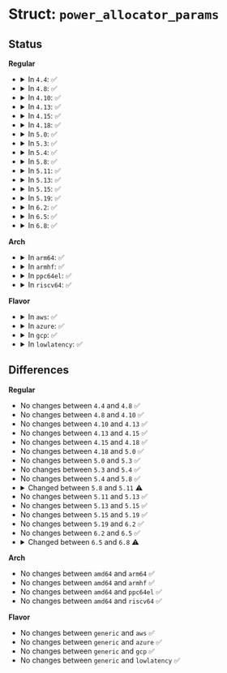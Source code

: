 # Struct: <code>power_allocator_params</code>

## Status
<b>Regular</b>
<ul>
<li>
<details>
<summary>In <code>4.4</code>: ✅</summary>

```c
struct power_allocator_params {
    bool allocated_tzp;
    s64 err_integral;
    s32 prev_err;
    int trip_switch_on;
    int trip_max_desired_temperature;
};
```
</details>
</li>
<li>
<details>
<summary>In <code>4.8</code>: ✅</summary>

```c
struct power_allocator_params {
    bool allocated_tzp;
    s64 err_integral;
    s32 prev_err;
    int trip_switch_on;
    int trip_max_desired_temperature;
};
```
</details>
</li>
<li>
<details>
<summary>In <code>4.10</code>: ✅</summary>

```c
struct power_allocator_params {
    bool allocated_tzp;
    s64 err_integral;
    s32 prev_err;
    int trip_switch_on;
    int trip_max_desired_temperature;
};
```
</details>
</li>
<li>
<details>
<summary>In <code>4.13</code>: ✅</summary>

```c
struct power_allocator_params {
    bool allocated_tzp;
    s64 err_integral;
    s32 prev_err;
    int trip_switch_on;
    int trip_max_desired_temperature;
};
```
</details>
</li>
<li>
<details>
<summary>In <code>4.15</code>: ✅</summary>

```c
struct power_allocator_params {
    bool allocated_tzp;
    s64 err_integral;
    s32 prev_err;
    int trip_switch_on;
    int trip_max_desired_temperature;
};
```
</details>
</li>
<li>
<details>
<summary>In <code>4.18</code>: ✅</summary>

```c
struct power_allocator_params {
    bool allocated_tzp;
    s64 err_integral;
    s32 prev_err;
    int trip_switch_on;
    int trip_max_desired_temperature;
};
```
</details>
</li>
<li>
<details>
<summary>In <code>5.0</code>: ✅</summary>

```c
struct power_allocator_params {
    bool allocated_tzp;
    s64 err_integral;
    s32 prev_err;
    int trip_switch_on;
    int trip_max_desired_temperature;
};
```
</details>
</li>
<li>
<details>
<summary>In <code>5.3</code>: ✅</summary>

```c
struct power_allocator_params {
    bool allocated_tzp;
    s64 err_integral;
    s32 prev_err;
    int trip_switch_on;
    int trip_max_desired_temperature;
};
```
</details>
</li>
<li>
<details>
<summary>In <code>5.4</code>: ✅</summary>

```c
struct power_allocator_params {
    bool allocated_tzp;
    s64 err_integral;
    s32 prev_err;
    int trip_switch_on;
    int trip_max_desired_temperature;
};
```
</details>
</li>
<li>
<details>
<summary>In <code>5.8</code>: ✅</summary>

```c
struct power_allocator_params {
    bool allocated_tzp;
    s64 err_integral;
    s32 prev_err;
    int trip_switch_on;
    int trip_max_desired_temperature;
};
```
</details>
</li>
<li>
<details>
<summary>In <code>5.11</code>: ✅</summary>

```c
struct power_allocator_params {
    bool allocated_tzp;
    s64 err_integral;
    s32 prev_err;
    int trip_switch_on;
    int trip_max_desired_temperature;
    u32 sustainable_power;
};
```
</details>
</li>
<li>
<details>
<summary>In <code>5.13</code>: ✅</summary>

```c
struct power_allocator_params {
    bool allocated_tzp;
    s64 err_integral;
    s32 prev_err;
    int trip_switch_on;
    int trip_max_desired_temperature;
    u32 sustainable_power;
};
```
</details>
</li>
<li>
<details>
<summary>In <code>5.15</code>: ✅</summary>

```c
struct power_allocator_params {
    bool allocated_tzp;
    s64 err_integral;
    s32 prev_err;
    int trip_switch_on;
    int trip_max_desired_temperature;
    u32 sustainable_power;
};
```
</details>
</li>
<li>
<details>
<summary>In <code>5.19</code>: ✅</summary>

```c
struct power_allocator_params {
    bool allocated_tzp;
    s64 err_integral;
    s32 prev_err;
    int trip_switch_on;
    int trip_max_desired_temperature;
    u32 sustainable_power;
};
```
</details>
</li>
<li>
<details>
<summary>In <code>6.2</code>: ✅</summary>

```c
struct power_allocator_params {
    bool allocated_tzp;
    s64 err_integral;
    s32 prev_err;
    int trip_switch_on;
    int trip_max_desired_temperature;
    u32 sustainable_power;
};
```
</details>
</li>
<li>
<details>
<summary>In <code>6.5</code>: ✅</summary>

```c
struct power_allocator_params {
    bool allocated_tzp;
    s64 err_integral;
    s32 prev_err;
    int trip_switch_on;
    int trip_max_desired_temperature;
    u32 sustainable_power;
};
```
</details>
</li>
<li>
<details>
<summary>In <code>6.8</code>: ✅</summary>

```c
struct power_allocator_params {
    bool allocated_tzp;
    s64 err_integral;
    s32 prev_err;
    u32 sustainable_power;
    const struct thermal_trip *trip_switch_on;
    const struct thermal_trip *trip_max;
    int total_weight;
    unsigned int num_actors;
    unsigned int buffer_size;
    struct power_actor *power;
};
```
</details>
</li>
</ul>
<b>Arch</b>
<ul>
<li>
<details>
<summary>In <code>arm64</code>: ✅</summary>

```c
struct power_allocator_params {
    bool allocated_tzp;
    s64 err_integral;
    s32 prev_err;
    int trip_switch_on;
    int trip_max_desired_temperature;
};
```
</details>
</li>
<li>
<details>
<summary>In <code>armhf</code>: ✅</summary>

```c
struct power_allocator_params {
    bool allocated_tzp;
    s64 err_integral;
    s32 prev_err;
    int trip_switch_on;
    int trip_max_desired_temperature;
};
```
</details>
</li>
<li>
<details>
<summary>In <code>ppc64el</code>: ✅</summary>

```c
struct power_allocator_params {
    bool allocated_tzp;
    s64 err_integral;
    s32 prev_err;
    int trip_switch_on;
    int trip_max_desired_temperature;
};
```
</details>
</li>
<li>
<details>
<summary>In <code>riscv64</code>: ✅</summary>

```c
struct power_allocator_params {
    bool allocated_tzp;
    s64 err_integral;
    s32 prev_err;
    int trip_switch_on;
    int trip_max_desired_temperature;
};
```
</details>
</li>
</ul>
<b>Flavor</b>
<ul>
<li>
<details>
<summary>In <code>aws</code>: ✅</summary>

```c
struct power_allocator_params {
    bool allocated_tzp;
    s64 err_integral;
    s32 prev_err;
    int trip_switch_on;
    int trip_max_desired_temperature;
};
```
</details>
</li>
<li>
<details>
<summary>In <code>azure</code>: ✅</summary>

```c
struct power_allocator_params {
    bool allocated_tzp;
    s64 err_integral;
    s32 prev_err;
    int trip_switch_on;
    int trip_max_desired_temperature;
};
```
</details>
</li>
<li>
<details>
<summary>In <code>gcp</code>: ✅</summary>

```c
struct power_allocator_params {
    bool allocated_tzp;
    s64 err_integral;
    s32 prev_err;
    int trip_switch_on;
    int trip_max_desired_temperature;
};
```
</details>
</li>
<li>
<details>
<summary>In <code>lowlatency</code>: ✅</summary>

```c
struct power_allocator_params {
    bool allocated_tzp;
    s64 err_integral;
    s32 prev_err;
    int trip_switch_on;
    int trip_max_desired_temperature;
};
```
</details>
</li>
</ul>

## Differences
<b>Regular</b>
<ul>
<li>
No changes between <code>4.4</code> and <code>4.8</code> ✅
</li>
<li>
No changes between <code>4.8</code> and <code>4.10</code> ✅
</li>
<li>
No changes between <code>4.10</code> and <code>4.13</code> ✅
</li>
<li>
No changes between <code>4.13</code> and <code>4.15</code> ✅
</li>
<li>
No changes between <code>4.15</code> and <code>4.18</code> ✅
</li>
<li>
No changes between <code>4.18</code> and <code>5.0</code> ✅
</li>
<li>
No changes between <code>5.0</code> and <code>5.3</code> ✅
</li>
<li>
No changes between <code>5.3</code> and <code>5.4</code> ✅
</li>
<li>
No changes between <code>5.4</code> and <code>5.8</code> ✅
</li>
<li>
<details>
<summary>Changed between <code>5.8</code> and <code>5.11</code> ⚠️</summary>
<ul>
<li>
<b>Field added. </b>
<code>u32 sustainable_power</code>
</li>
</ul>
</details>
</li>
<li>
No changes between <code>5.11</code> and <code>5.13</code> ✅
</li>
<li>
No changes between <code>5.13</code> and <code>5.15</code> ✅
</li>
<li>
No changes between <code>5.15</code> and <code>5.19</code> ✅
</li>
<li>
No changes between <code>5.19</code> and <code>6.2</code> ✅
</li>
<li>
No changes between <code>6.2</code> and <code>6.5</code> ✅
</li>
<li>
<details>
<summary>Changed between <code>6.5</code> and <code>6.8</code> ⚠️</summary>
<ul>
<li>
<b>Field added. </b>
<code>const struct thermal_trip *trip_max</code>
</li>
<li>
<b>Field added. </b>
<code>int total_weight</code>
</li>
<li>
<b>Field added. </b>
<code>unsigned int num_actors</code>
</li>
<li>
<b>Field added. </b>
<code>unsigned int buffer_size</code>
</li>
<li>
<b>Field added. </b>
<code>struct power_actor *power</code>
</li>
<li>
<b>Field removed. </b>
<code>int trip_max_desired_temperature</code>
</li>
<li>
<b>Field type changed. </b>
<code>int trip_switch_on</code> ➡️ <code>const struct thermal_trip *trip_switch_on</code>
</li>
</ul>
</details>
</li>
</ul>
<b>Arch</b>
<ul>
<li>
No changes between <code>amd64</code> and <code>arm64</code> ✅
</li>
<li>
No changes between <code>amd64</code> and <code>armhf</code> ✅
</li>
<li>
No changes between <code>amd64</code> and <code>ppc64el</code> ✅
</li>
<li>
No changes between <code>amd64</code> and <code>riscv64</code> ✅
</li>
</ul>
<b>Flavor</b>
<ul>
<li>
No changes between <code>generic</code> and <code>aws</code> ✅
</li>
<li>
No changes between <code>generic</code> and <code>azure</code> ✅
</li>
<li>
No changes between <code>generic</code> and <code>gcp</code> ✅
</li>
<li>
No changes between <code>generic</code> and <code>lowlatency</code> ✅
</li>
</ul>
